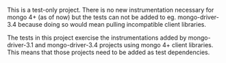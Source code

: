 This is a test-only project. There is no new instrumentation necessary for
mongo 4+ (as of now) but the tests can not be added to eg. mongo-driver-3.4 because doing so would mean pulling incompatible client libraries.

The tests in this project exercise the instrumentations added by mongo-driver-3.1 and mongo-driver-3.4 projects using mongo 4+ client libraries. This means that those projects need to be added as test dependencies.
